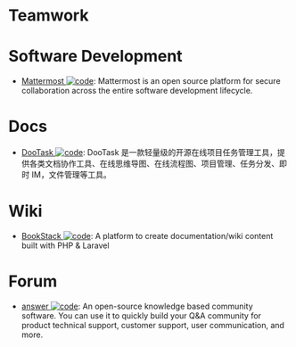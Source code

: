 # Teamwork

# Software Development

- [Mattermost ![code](https://martrix-usa.oss-accelerate.aliyuncs.com/logo/code.svg)](https://github.com/mattermost/mattermost-server): Mattermost is an open source platform for secure collaboration across the entire software development lifecycle.

# Docs

- [DooTask ![code](https://martrix-usa.oss-accelerate.aliyuncs.com/logo/code.svg)](https://github.com/kuaifan/dootask): DooTask 是一款轻量级的开源在线项目任务管理工具，提供各类文档协作工具、在线思维导图、在线流程图、项目管理、任务分发、即时 IM，文件管理等工具。

# Wiki

- [BookStack ![code](https://martrix-usa.oss-accelerate.aliyuncs.com/logo/code.svg)](https://github.com/BookStackApp/BookStack): A platform to create documentation/wiki content built with PHP & Laravel

# Forum

- [answer ![code](https://martrix-usa.oss-accelerate.aliyuncs.com/logo/code.svg)](https://github.com/answerdev/answer): An open-source knowledge based community software. You can use it to quickly build your Q&A community for product technical support, customer support, user communication, and more.
